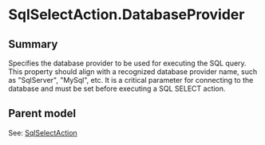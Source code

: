 # SqlSelectAction.DatabaseProvider

## Summary

Specifies the database provider to be used for executing the SQL query.
This property should align with a recognized database provider name, such as "SqlServer", "MySql", etc.
It is a critical parameter for connecting to the database and must be set before executing a SQL SELECT action.

## Parent model

See: [SqlSelectAction](SqlSelectAction.md)